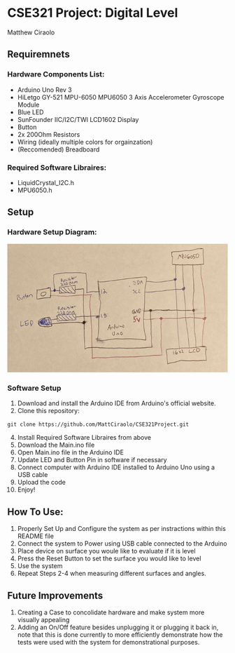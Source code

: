 # CSE321 Project: Digital Level
Matthew Ciraolo

## Requiremnets

### Hardware Components List:
  - Arduino Uno Rev 3
  - HiLetgo GY-521 MPU-6050 MPU6050 3 Axis Accelerometer Gyroscope Module
  - Blue LED
  - SunFounder IIC/I2C/TWI LCD1602 Display
  - Button
  - 2x 200Ohm Resistors
  - Wiring (ideally multiple colors for orgainzation)
  - (Reccomended) Breadboard

### Required Software Libraires:
  - LiquidCrystal_I2C.h
  - MPU6050.h

## Setup

### Hardware Setup Diagram:

![screenshot](images/Diagram.PNG)

### Software Setup
  1. Download and install the Arduino IDE from Arduino's official website.
  2. Clone this repository:
```
git clone https://github.com/MattCiraolo/CSE321Project.git
```
  4. Install Required Software Libraires from above
  5. Download the Main.ino file
  6. Open Main.ino file in the Arduino IDE
  7. Update LED and Button Pin in software if necessary
  8. Connect computer with Arduino IDE installed to Arduino Uno using a USB cable
  9. Upload the code
   10. Enjoy!

## How To Use:
1. Properly Set Up and Configure the system as per instractions within this README file
2. Connect the system to Power using USB cable connected to the Arduino
3. Place device on surface you woule like to evaluate if it is level
4. Press the Reset Button to set the surface you would like to level
5. Use the system
6. Repeat Steps 2-4 when measuring different surfaces and angles.

## Future Improvements
1. Creating a Case to concolidate hardware and make system more visually appealing
2. Adding an On/Off feature besides unplugging it or plugging it back in, note that this is done currently to more efficiently demonstrate how the tests were used with the system for demonstrational purposes. 

